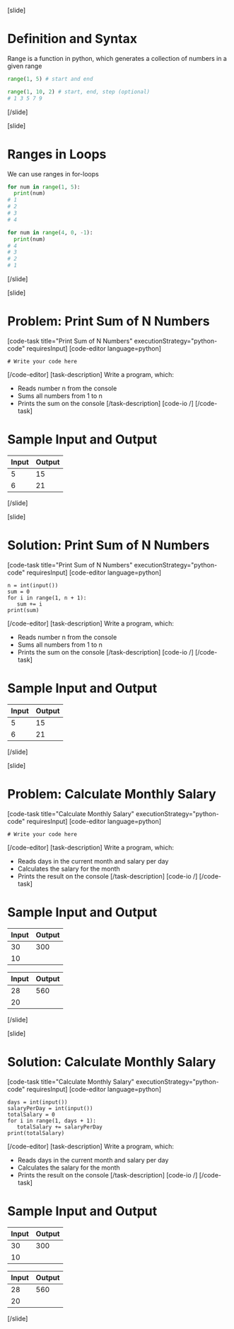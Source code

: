 [slide]
# Definition and Syntax
Range is a function in python, which generates a collection of numbers in a given range

```python
range(1, 5) # start and end
```

```python
range(1, 10, 2) # start, end, step (optional)
# 1 3 5 7 9
```
[/slide]

[slide]
# Ranges in Loops
We can use ranges in for-loops
```python
for num in range(1, 5):
  print(num)
# 1
# 2
# 3
# 4
```
```python
for num in range(4, 0, -1):
  print(num)
# 4
# 3
# 2
# 1
```
[/slide]

[slide]
# Problem: Print Sum of N Numbers
[code-task title="Print Sum of N Numbers" executionStrategy="python-code" requiresInput]
[code-editor language=python]
```
# Write your code here
```
[/code-editor]
[task-description]
Write a program, which:

* Reads number n from the console
* Sums all numbers from 1 to n
* Prints the sum on the console
[/task-description]
[code-io /]
[/code-task]
# Sample Input and Output
|Input|Output|
|-----|------|
|5|15|
|6|21|
[/slide]

[slide]
# Solution: Print Sum of N Numbers
[code-task title="Print Sum of N Numbers" executionStrategy="python-code" requiresInput]
[code-editor language=python]
```
n = int(input())
sum = 0
for i in range(1, n + 1):
   sum += i
print(sum)
```
[/code-editor]
[task-description]
Write a program, which:

* Reads number n from the console
* Sums all numbers from 1 to n
* Prints the sum on the console
[/task-description]
[code-io /]
[/code-task]
# Sample Input and Output
|Input|Output|
|-----|------|
|5|15|
|6|21|
[/slide]

[slide]
# Problem: Calculate Monthly Salary
[code-task title="Calculate Monthly Salary" executionStrategy="python-code" requiresInput]
[code-editor language=python]
```
# Write your code here
```
[/code-editor]
[task-description]
Write a program, which:

* Reads days in the current month and salary per day
* Calculates the salary for the month
* Prints the result on the console
[/task-description]
[code-io /]
[/code-task]
# Sample Input and Output
|Input|Output|
|-----|------|
|30|300|
|10||

|Input|Output|
|-----|------|
|28|560|
|20||
[/slide]

[slide]
# Solution: Calculate Monthly Salary
[code-task title="Calculate Monthly Salary" executionStrategy="python-code" requiresInput]
[code-editor language=python]
```
days = int(input())
salaryPerDay = int(input())
totalSalary = 0
for i in range(1, days + 1):
   totalSalary += salaryPerDay
print(totalSalary)
```
[/code-editor]
[task-description]
Write a program, which:

* Reads days in the current month and salary per day
* Calculates the salary for the month
* Prints the result on the console
[/task-description]
[code-io /]
[/code-task]
# Sample Input and Output
|Input|Output|
|-----|------|
|30|300|
|10||

|Input|Output|
|-----|------|
|28|560|
|20||
[/slide]